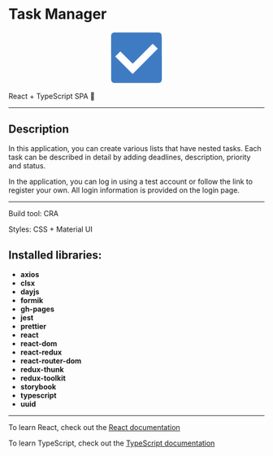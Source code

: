 # Task Manager

<p align="center">
  <img src="src/shared/assets/todo.png" style="width: 100px" alt="logo" />
</p>

React + TypeScript SPA 🚀

<hr>

## Description

In this application, you can create various lists that have nested tasks. Each task can be described in detail by adding deadlines, description, priority and status.


In the application, you can log in using a test account or follow the link to register your own. All login information is provided on the login page.

<hr>

Build tool: CRA

Styles: CSS + Material UI

## Installed libraries:

- **axios**
- **clsx**
- **dayjs**
- **formik**
- **gh-pages**
- **jest**
- **prettier**
- **react** 
- **react-dom**
- **react-redux**
- **react-router-dom**
- **redux-thunk**
- **redux-toolkit**
- **storybook**
- **typescript**
- **uuid**

<hr>

To learn React, check out the [React documentation](https://react.dev/blog/2023/03/16/introducing-react-dev)

To learn TypeScript, check out the [TypeScript documentation](https://www.typescriptlang.org/)
